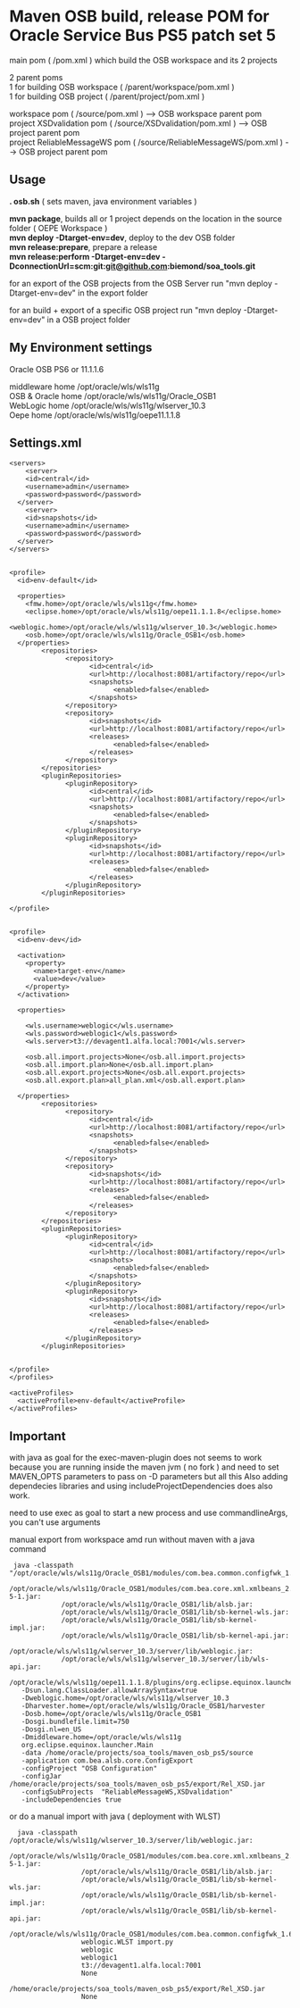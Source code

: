 Maven OSB build, release POM for Oracle Service Bus PS5 patch set 5
===================================================================


main pom ( /pom.xml ) which build the OSB workspace and its 2 projects

2 parent poms   
1 for building OSB workspace ( /parent/workspace/pom.xml )  
1 for building OSB project ( /parent/project/pom.xml )  

workspace pom ( /source/pom.xml ) --> OSB workspace parent pom  
project XSDvalidation pom ( /source/XSDvalidation/pom.xml ) --> OSB project parent pom  
project ReliableMessageWS pom ( /source/ReliableMessageWS/pom.xml ) --> OSB project parent pom  


Usage
-----

__. osb.sh__  ( sets maven, java environment variables )

__mvn package__, builds all or 1 project depends on the location in the source folder ( OEPE Workspace )  
__mvn deploy -Dtarget-env=dev__, deploy to the dev OSB folder  
__mvn release:prepare__, prepare a release  
__mvn release:perform -Dtarget-env=dev -DconnectionUrl=scm:git:git@github.com:biemond/soa_tools.git__  


for an export of the OSB projects from the OSB Server run "mvn deploy -Dtarget-env=dev" in the export folder

for an build + export of a specific OSB project run "mvn deploy -Dtarget-env=dev" in a OSB project folder

My Environment settings
-----------------------

Oracle OSB PS6 or 11.1.1.6

middleware home   /opt/oracle/wls/wls11g  
OSB & Oracle home /opt/oracle/wls/wls11g/Oracle_OSB1  
WebLogic home     /opt/oracle/wls/wls11g/wlserver_10.3  
Oepe home         /opt/oracle/wls/wls11g/oepe11.1.1.8  


Settings.xml
------------
    <servers>
    	<server>
        <id>central</id>
        <username>admin</username>
        <password>password</password>
      </server>
    	<server>
        <id>snapshots</id>
        <username>admin</username>
        <password>password</password>
      </server>
    </servers>


    <profile>
      <id>env-default</id>

      <properties>
        <fmw.home>/opt/oracle/wls/wls11g</fmw.home>
        <eclipse.home>/opt/oracle/wls/wls11g/oepe11.1.1.8</eclipse.home>
        <weblogic.home>/opt/oracle/wls/wls11g/wlserver_10.3</weblogic.home>
        <osb.home>/opt/oracle/wls/wls11g/Oracle_OSB1</osb.home>        
      </properties>
            <repositories>
                  <repository>
                        <id>central</id>
                        <url>http://localhost:8081/artifactory/repo</url>
                        <snapshots>
                              <enabled>false</enabled>
                        </snapshots>
                  </repository>
                  <repository>
                        <id>snapshots</id>
                        <url>http://localhost:8081/artifactory/repo</url>
                        <releases>
                              <enabled>false</enabled>
                        </releases>
                  </repository>
            </repositories>
            <pluginRepositories>
                  <pluginRepository>
                        <id>central</id>
                        <url>http://localhost:8081/artifactory/repo</url>
                        <snapshots>
                              <enabled>false</enabled>
                        </snapshots>
                  </pluginRepository>
                  <pluginRepository>
                        <id>snapshots</id>
                        <url>http://localhost:8081/artifactory/repo</url>
                        <releases>
                              <enabled>false</enabled>
                        </releases>
                  </pluginRepository>
            </pluginRepositories>

    </profile>


    <profile>
      <id>env-dev</id>

      <activation>
        <property>
          <name>target-env</name>
          <value>dev</value>
        </property>
      </activation>

      <properties>

        <wls.username>weblogic</wls.username>
        <wls.password>weblogic1</wls.password>
        <wls.server>t3://devagent1.alfa.local:7001</wls.server>

        <osb.all.import.projects>None</osb.all.import.projects>
        <osb.all.import.plan>None</osb.all.import.plan>
        <osb.all.export.projects>None</osb.all.export.projects>
        <osb.all.export.plan>all_plan.xml</osb.all.export.plan>
        
      </properties>
            <repositories>
                  <repository>
                        <id>central</id>
                        <url>http://localhost:8081/artifactory/repo</url>
                        <snapshots>
                              <enabled>false</enabled>
                        </snapshots>
                  </repository>
                  <repository>
                        <id>snapshots</id>
                        <url>http://localhost:8081/artifactory/repo</url>
                        <releases>
                              <enabled>false</enabled>
                        </releases>
                  </repository>
            </repositories>
            <pluginRepositories>
                  <pluginRepository>
                        <id>central</id>
                        <url>http://localhost:8081/artifactory/repo</url>
                        <snapshots>
                              <enabled>false</enabled>
                        </snapshots>
                  </pluginRepository>
                  <pluginRepository>
                        <id>snapshots</id>
                        <url>http://localhost:8081/artifactory/repo</url>
                        <releases>
                              <enabled>false</enabled>
                        </releases>
                  </pluginRepository>
            </pluginRepositories>


    </profile>
    </profiles>
  
    <activeProfiles>
      <activeProfile>env-default</activeProfile>
    </activeProfiles>
  


Important
---------
with java as goal for the exec-maven-plugin does not seems to work because you are running inside 
the maven jvm ( no fork ) and need to set MAVEN_OPTS parameters to pass on -D parameters but all this
Also adding dependecies libraries and using includeProjectDependencies does also work.

need to use exec as goal to start a new process and use commandlineArgs, you can't use arguments


manual export from workspace amd run without maven with a java command

     java -classpath "/opt/oracle/wls/wls11g/Oracle_OSB1/modules/com.bea.common.configfwk_1.6.0.0.jar:
                 /opt/oracle/wls/wls11g/Oracle_OSB1/modules/com.bea.core.xml.xmlbeans_2.2.0.0_2-5-1.jar:
                 /opt/oracle/wls/wls11g/Oracle_OSB1/lib/alsb.jar:
                 /opt/oracle/wls/wls11g/Oracle_OSB1/lib/sb-kernel-wls.jar:
                 /opt/oracle/wls/wls11g/Oracle_OSB1/lib/sb-kernel-impl.jar:
                 /opt/oracle/wls/wls11g/Oracle_OSB1/lib/sb-kernel-api.jar:
                 /opt/oracle/wls/wls11g/wlserver_10.3/server/lib/weblogic.jar:
                 /opt/oracle/wls/wls11g/wlserver_10.3/server/lib/wls-api.jar:
                 /opt/oracle/wls/wls11g/oepe11.1.1.8/plugins/org.eclipse.equinox.launcher_1.2.0.v20110502.jar" 
       -Dsun.lang.ClassLoader.allowArraySyntax=true 
       -Dweblogic.home=/opt/oracle/wls/wls11g/wlserver_10.3 
       -Dharvester.home=/opt/oracle/wls/wls11g/Oracle_OSB1/harvester 
       -Dosb.home=/opt/oracle/wls/wls11g/Oracle_OSB1 
       -Dosgi.bundlefile.limit=750 
       -Dosgi.nl=en_US 
       -Dmiddleware.home=/opt/oracle/wls/wls11g 
       org.eclipse.equinox.launcher.Main 
       -data /home/oracle/projects/soa_tools/maven_osb_ps5/source 
       -application com.bea.alsb.core.ConfigExport 
       -configProject "OSB Configuration" 
       -configJar /home/oracle/projects/soa_tools/maven_osb_ps5/export/Rel_XSD.jar 
       -configSubProjects  "ReliableMessageWS,XSDvalidation" 
       -includeDependencies true 
     
     
or do a manual import with java ( deployment with WLST)

      java -classpath /opt/oracle/wls/wls11g/wlserver_10.3/server/lib/weblogic.jar:
                      /opt/oracle/wls/wls11g/Oracle_OSB1/modules/com.bea.core.xml.xmlbeans_2.2.0.0_2-5-1.jar:
                      /opt/oracle/wls/wls11g/Oracle_OSB1/lib/alsb.jar:
                      /opt/oracle/wls/wls11g/Oracle_OSB1/lib/sb-kernel-wls.jar:
                      /opt/oracle/wls/wls11g/Oracle_OSB1/lib/sb-kernel-impl.jar:
                      /opt/oracle/wls/wls11g/Oracle_OSB1/lib/sb-kernel-api.jar:
                      /opt/oracle/wls/wls11g/Oracle_OSB1/modules/com.bea.common.configfwk_1.6.0.0.jar 
                      weblogic.WLST import.py 
                      weblogic 
                      weblogic1 
                      t3://devagent1.alfa.local:7001 
                      None 
                      /home/oracle/projects/soa_tools/maven_osb_ps5/export/Rel_XSD.jar 
                      None
      

